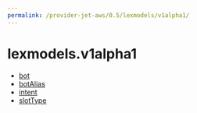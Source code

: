 ```yaml
---
permalink: /provider-jet-aws/0.5/lexmodels/v1alpha1/
---
```


# lexmodels.v1alpha1



* [bot](bot.md)
* [botAlias](botAlias.md)
* [intent](intent.md)
* [slotType](slotType.md)